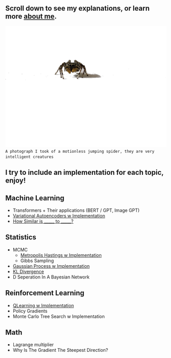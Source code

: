 ## Scroll down to see my explanations, or learn more [about me](https://jyopari.github.io/aboutMe).
<img src="spider.jpeg" alt="drawing" width="720"/> \
`A photograph I took of a motionless jumping spider, they are very intelligent creatures`

## I try to include an implementation for each topic, enjoy!

## Machine Learning
+ Transformers + Their applications (BERT / GPT, Image GPT)
+ [Variational Autoencoders w Implementation](https://jyopari.github.io/VAE)
+ [How Similar is _____ to _____?](https://jyopari.github.io/Similarity)

## Statistics
+ MCMC
  - [Metropolis Hastings  w Implementation](https://jyopari.github.io/MetropolisHastings)
  - Gibbs Sampling
+ [Gaussian Process w Implementation](https://jyopari.github.io/GaussianProcess)
+ [KL Divergence](https://jyopari.github.io/KL)
+ D Seperation In A Bayesian Network 

## Reinforcement Learning
+ [QLearning w Implementation](https://jyopari.github.io/QLearning) 
+ Policy Gradients 
+ Monte Carlo Tree Search w Implementation

## Math
+ Lagrange multiplier
+ Why Is The Gradient The Steepest Direction?
